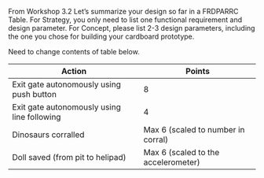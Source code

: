 From Workshop 3.2 Let’s summarize your design so far in a FRDPARRC Table. For Strategy, you
only need to list one functional requirement and design parameter. For Concept, please list 2-3 design
parameters, including the one you chose for building your cardboard prototype.

Need to change contents of table below.

| Action | Points |
| --- | --- |
| Exit gate autonomously using push button | 8 |
| Exit gate autonomously using line following | 4 |
| Dinosaurs corralled | Max 6 (scaled to number in corral)|
| Doll saved (from pit to helipad) | Max 6 (scaled to the accelerometer)|